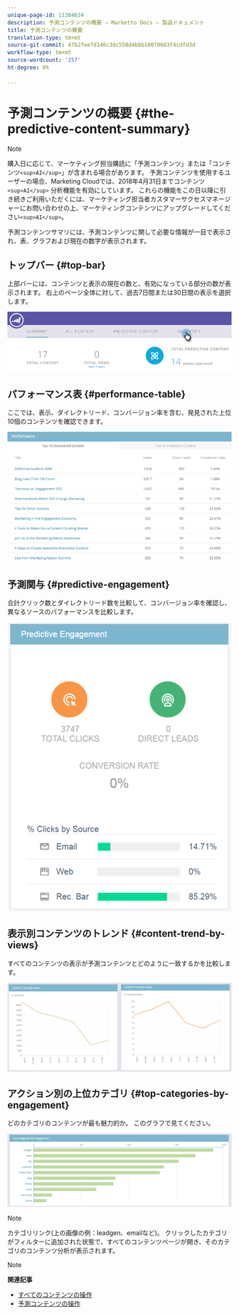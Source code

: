 ```yaml
---
unique-page-id: 11384634
description: 予測コンテンツの概要 — Marketto Docs — 製品ドキュメント
title: 予測コンテンツの概要
translation-type: tm+mt
source-git-commit: 47b2fee7d146c3dc558d4bbb10070683f4cdfd3d
workflow-type: tm+mt
source-wordcount: '257'
ht-degree: 0%

---
```



# 予測コンテンツの概要 {#the-predictive-content-summary}

>[!NOTE]
>
>購入日に応じて、マーケティング担当購読に「予測コンテンツ」または「コンテンツ`<sup>AI</sup>`」が含まれる場合があります。 予測コンテンツを使用するユーザーの場合、Marketing Cloudでは、2018年4月31日までコンテンツ`<sup>AI</sup>` 分析機能を有効にしています。 これらの機能をこの日以降に引き続きご利用いただくには、マーケティング担当者カスタマーサクセスマネージャーにお問い合わせの上、マーケティングコンテンツにアップグレードしてください`<sup>AI</sup>`。

予測コンテンツサマリには、予測コンテンツに関して必要な情報が一目で表示され、表、グラフおよび現在の数字が表示されます。

## トップバー {#top-bar}

上部バーには、コンテンツと表示の現在の数と、有効になっている部分の数が表示されます。 右上のページ全体に対して、過去7日間または30日間の表示を選択します。

![](assets/image2017-10-17-14-3a10-3a22.png)

## パフォーマンス表 {#performance-table}

ここでは、表示、ダイレクトリード、コンバージョン率を含む、発見された上位10個のコンテンツを確認できます。

![](assets/image2017-10-3-10-3a4-3a40.png)

## 予測関与 {#predictive-engagement}

合計クリック数とダイレクトリード数を比較して、コンバージョン率を確認し、異なるソースのパフォーマンスを比較します。

![](assets/predictive-engagement-actual.png)

## 表示別コンテンツのトレンド  {#content-trend-by-views}

すべてのコンテンツの表示が予測コンテンツとどのように一致するかを比較します。

![](assets/4.png)

## アクション別の上位カテゴリ {#top-categories-by-engagement}

どのカテゴリのコンテンツが最も魅力的か。 このグラフで見てください。

![](assets/5.png)

>[!NOTE]
>
>カテゴリリンク(上の画像の例：leadgen、emailなど)。 クリックしたカテゴリがフィルターに追加された状態で、すべてのコンテンツページが開き、そのカテゴリのコンテンツ分析が表示されます。

>[!NOTE]
>
>**関連記事**
>
>* [すべてのコンテンツの操作](http://docs.marketo.com/display/docs/working+with+all+content)
>* [予測コンテンツの操作](http://docs.marketo.com/display/docs/working+with+predictive+content)

>



